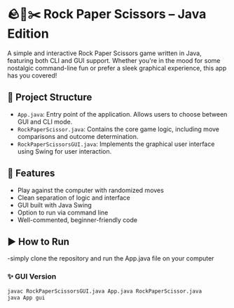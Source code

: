 # 🪨📄✂️ Rock Paper Scissors – Java Edition

A simple and interactive Rock Paper Scissors game written in Java, featuring both CLI and GUI support. Whether you're in the mood for some nostalgic command-line fun or prefer a sleek graphical experience, this app has you covered!

## 📁 Project Structure

- `App.java`: Entry point of the application. Allows users to choose between GUI and CLI mode.
- `RockPaperScissor.java`: Contains the core game logic, including move comparisons and outcome determination.
- `RockPaperScissorsGUI.java`: Implements the graphical user interface using Swing for user interaction.

## 🚀 Features

- Play against the computer with randomized moves
- Clean separation of logic and interface
- GUI built with Java Swing
- Option to run via command line
- Well-commented, beginner-friendly code

## ▶️ How to Run

-simply clone the repository and run the App.java file on your computer

### ✨ GUI Version
```bash
javac RockPaperScissorsGUI.java App.java RockPaperScissor.java
java App gui
